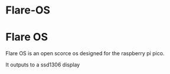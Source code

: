 # Flare-OS

<h1>Flare OS</h1>

Flare OS is an open scorce os designed for the raspberry pi pico.

It outputs to a ssd1306 display 

